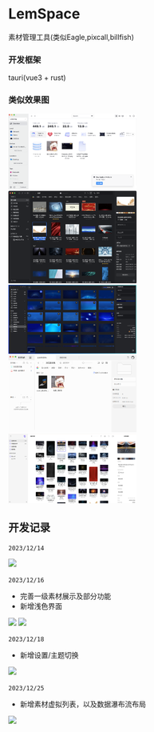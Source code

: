 # LemSpace
素材管理工具(类似Eagle,pixcall,billfish)


### 开发框架
tauri(vue3 + rust)

### 类似效果图
<img src="./docs/examples/example_spaceDrive.png" width="51%"/>
<img src="./docs/examples/example_eagle.png" width="51%"/>
<img src="./docs/examples/example_pptbox.png" width="51%"/>
<img src="./docs/examples/example_billfish.png" width="51%"/>
<img src="./docs/examples/example_pixcall.png" width="51%"/>

## 开发记录
```2023/12/14```

<img src="./docs/dev-log/screenshot_2023_12_14.png" width="51%"/>

```2023/12/16```
- 完善一级素材展示及部分功能
- 新增浅色界面
  
<img src="./docs/dev-log/screenshot_2023_12_16_0.png" width="51%"/>
<img src="./docs/dev-log/screenshot_2023_12_16_1.png" width="51%"/>

```2023/12/18```
- 新增设置/主题切换

<img src="./docs/dev-log/screenshot_2023_12_18.png" width="51%"/>

```2023/12/25```
- 新增素材虚拟列表，以及数据瀑布流布局

<img src="./docs/dev-log/screenshot_2023_12_25.png" width="51%"/>

